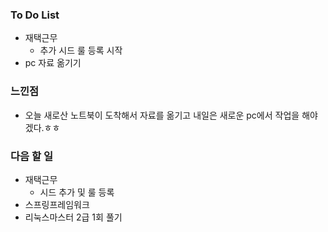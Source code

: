 ### To Do List

-  재택근무
   -  추가 시드 룰 등록 시작
-  pc 자료 옮기기

  

### 느낀점

- 오늘 새로산 노트북이 도착해서 자료를 옮기고 내일은 새로운 pc에서 작업을 해야겠다.ㅎㅎ



### 다음 할 일

-  재택근무
   -  시드 추가 및 룰 등록
-  스프링프레임워크
-  리눅스마스터 2급 1회 풀기